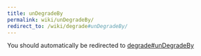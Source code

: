 ```yaml
---
title: unDegradeBy
permalink: wiki/unDegradeBy/
redirect_to: /wiki/degrade#unDegradeBy/
---
```


You should automatically be redirected to [degrade#unDegradeBy](/wiki/degrade#unDegradeBy/)
